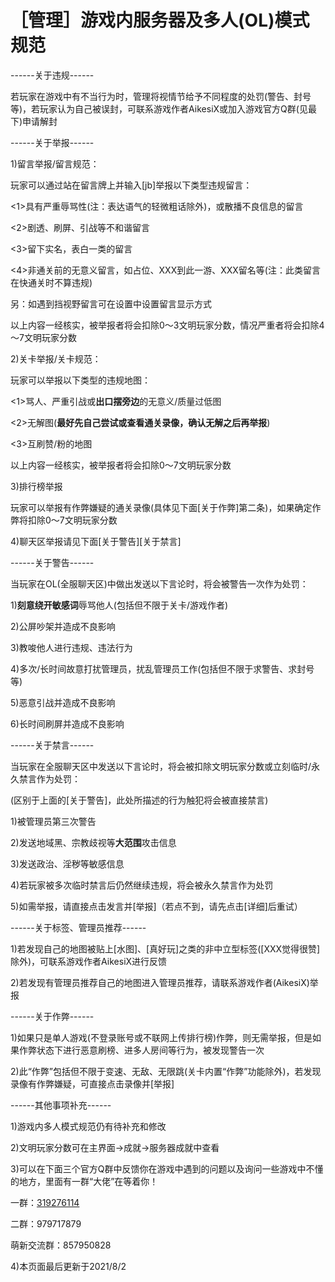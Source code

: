 # ［管理］游戏内服务器及多人(OL)模式规范

------关于违规------

若玩家在游戏中有不当行为时，管理将视情节给予不同程度的处罚(警告、封号等)，若玩家认为自己被误封，可联系游戏作者AikesiX或加入游戏官方Q群(见最下)申请解封

------关于举报------

1)留言举报/留言规范：

玩家可以通过站在留言牌上并输入[jb]举报以下类型违规留言：

<1>具有严重辱骂性(注：表达语气的轻微粗话除外)，或散播不良信息的留言

<2>剧透、刷屏、引战等不和谐留言

<3>留下实名，表白一类的留言

<4>非通关前的无意义留言，如占位、XXX到此一游、XXX留名等(注：此类留言在快通关时不算违规)

另：如遇到挡视野留言可在设置中设置留言显示方式

以上内容一经核实，被举报者将会扣除0～3文明玩家分数，情况严重者将会扣除4～7文明玩家分数

2)关卡举报/关卡规范：

玩家可以举报以下类型的违规地图：

<1>骂人、严重引战或**出口摆旁边**的无意义/质量过低图

<2>无解图(**最好先自己尝试或查看通关录像，确认无解之后再举报**)

<3>互刷赞/粉的地图

以上内容一经核实，被举报者将会扣除0～7文明玩家分数

3)排行榜举报

玩家可以举报有作弊嫌疑的通关录像(具体见下面[关于作弊]第二条)，如果确定作弊将扣除0～7文明玩家分数

4)聊天区举报请见下面[关于警告][关于禁言]

------关于警告------

当玩家在OL(全服聊天区)中做出发送以下言论时，将会被警告一次作为处罚：

1)**刻意绕开敏感词**辱骂他人(包括但不限于关卡/游戏作者)

2)公屏吵架并造成不良影响

3)教唆他人进行违规、违法行为

4)多次/长时间故意打扰管理员，扰乱管理员工作(包括但不限于求警告、求封号等)

5)恶意引战并造成不良影响

6)长时间刷屏并造成不良影响

------关于禁言------

当玩家在全服聊天区中发送以下言论时，将会被扣除文明玩家分数或立刻临时/永久禁言作为处罚：

(区别于上面的[关于警告]，此处所描述的行为触犯将会被直接禁言)

1)被管理员第三次警告

2)发送地域黑、宗教歧视等**大范围**攻击信息

3)发送政治、淫秽等敏感信息

4)若玩家被多次临时禁言后仍然继续违规，将会被永久禁言作为处罚

5)如需举报，请直接点击发言并[举报]（若点不到，请先点击[详细]后重试）

------关于标签、管理员推荐------

1)若发现自己的地图被贴上[水图]、[真好玩]之类的非中立型标签([XXX觉得很赞]除外)，可联系游戏作者AikesiX进行反馈

2)若发现有管理员推荐自己的地图进入管理员推荐，请联系游戏作者(AikesiX)举报

------关于作弊------

1)如果只是单人游戏(不登录账号或不联网上传排行榜)作弊，则无需举报，但是如果作弊状态下进行恶意刷榜、进多人房间等行为，被发现警告一次

2)此“作弊”包括但不限于变速、无敌、无限跳(关卡内置“作弊”功能除外)，若发现录像有作弊嫌疑，可直接点击录像并[举报]

------其他事项补充------

1)游戏内多人模式规范仍有待补充和修改

2)文明玩家分数可在主界面→成就→服务器成就中查看

3)可以在下面三个官方Q群中反馈你在游戏中遇到的问题以及询问一些游戏中不懂的地方，里面有一群“大佬”在等着你！

一群：[319276114](https://jq.qq.com/?_wv=1027&k=Wb9FwnuO)

二群：979717879

萌新交流群：857950828

4)本页面最后更新于2021/8/2
